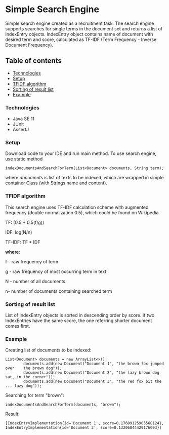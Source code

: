 # Simple Search Engine

Simple search engine created as a recruitment task. 
The search engine supports searches for single terms in the document set and returns a list of IndexEntry objects. IndexEntry object contains name of document with desired term and score, calculated as TF-IDF (Term Frequency - Inverse Document Frequency). 

## Table of contents
* [Technologies](#technologies)
* [Setup](#setup)
* [TFIDF algorithm](#TFIDF-algorithm)
* [Sorting of result list](#Sorting-of-result-list)
* [Example](#Example)

### Technologies
* Java SE 11
* JUnit
* AssertJ

### Setup
Download code to your IDE and run main method. To use search engine, use static method 
```
indexDocumentsAndSearchForTerm(List<Document> documents, String term);
```
where *documents* is list of texts to be indexed, which are wrapped in simple container Class (with Strings name and content).
### TFIDF algorithm
This search engine uses TF-IDF calculation scheme with augmented frequency (double normalization 0.5), which could be found on Wikipedia.

TF: (0.5 + 0.5(f/g))

IDF: log(N/n)

TF-IDF: TF * IDF

**where**:

f - raw frequency of term

g - raw frequency of most occurring term in text

N - number of all documents

n- number of documents containing searched term

### Sorting of result list
List of IndexEntry objects is sorted in descending order by score. If two IndexEntries have the same score, the one referring shorter document comes first.
### Example
Creating list of documents to be indexed:
```aidl
List<Document> documents = new ArrayList<>();
        documents.add(new Document("Document 1", "the brown fox jumped over    the brown dog"));
        documents.add(new Document("Document 2", "the lazy brown dog sat, in the corner"));
        documents.add(new Document("Document 3", "the red fox bit the ... lazy dog"));
```
Searching for term "brown":
```aidl
indexDocumentsAndSearchForTerm(documents, "brown");
```
Result:
```aidl
[IndexEntryImplementation{id='Document 1', score=0.17609125905568124}, 
IndexEntryImplementation{id='Document 2', score=0.13206844429176093}]
```
